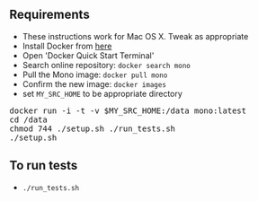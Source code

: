 
## Requirements

* These instructions work for Mac OS X. Tweak as appropriate
* Install Docker from [here](https://www.docker.com/) 
* Open 'Docker Quick Start Terminal'
* Search online repository: `docker search mono`
* Pull the Mono image: `docker pull mono` 
* Confirm the new image: `docker images`
* set `MY_SRC_HOME` to be appropriate directory

<pre>
docker run -i -t -v $MY_SRC_HOME:/data mono:latest
cd /data
chmod 744 ./setup.sh ./run_tests.sh
./setup.sh
</pre>

## To run tests

* `./run_tests.sh`
